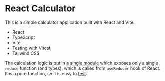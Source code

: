 # React Calculator

This is a simple calculator application built with React and Vite.

- React
- TypeScript
- Vite
- Testing with Vitest
- Tailwind CSS

The calculation logic is put in [a single module](./src/Reducer.ts) which exposes only a single `reduce` function (and types), which is called from `useReducer` hook of React. It is a pure function, so it is easy to [test](./test/reducer.test.ts).
